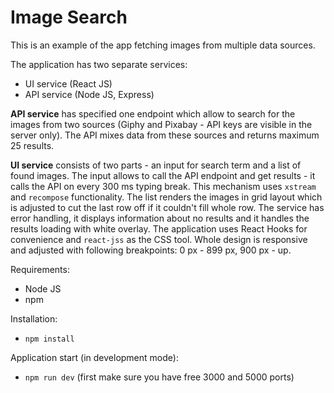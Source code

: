 # Image Search

This is an example of the app fetching images from multiple data sources.

The application has two separate services:
- UI service (React JS)
- API service (Node JS, Express)

**API service** has specified one endpoint which allow to search for the images from two sources (Giphy and Pixabay - API keys are visible in the server only). The API mixes data from these sources and returns maximum 25 results.

**UI service** consists of two parts - an input for search term and a list of found images. The input allows to call the API endpoint and get results - it calls the API on every 300 ms typing break. This mechanism uses `xstream` and `recompose` functionality. The list renders the images in grid layout which is adjusted to cut the last row off if it couldn't fill whole row. The service has error handling, it displays information about no results and it handles the results loading with white overlay. The application uses React Hooks for convenience and `react-jss` as the CSS tool. Whole design is responsive and adjusted with following breakpoints: 0 px - 899 px, 900 px - up.

Requirements:
- Node JS
- npm

Installation:
- `npm install`

Application start (in development mode):
- `npm run dev` (first make sure you have free 3000 and 5000 ports)